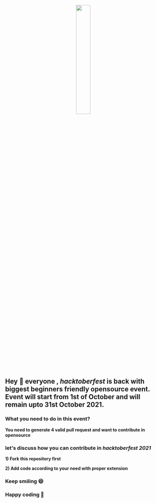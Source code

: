 <p align="center">
    <a href="https://hacktoberfest.digitalocean.com/">
        <img src="https://raw.githubusercontent.com/keshavsingh4522/hacktoberfest2021/35fc6060c5ddead5792f29a2437fea160dbe9804/Assets/logo-hacktoberfest-full.f42e3b1.svg" width="30%">
    </a>
</p>


## Hey 👋 everyone , *hacktoberfest* is back with biggest beginners friendly opensource event. Event will start from 1st of October and will remain upto 31st October 2021.

### What you need to do in this event?
**You need to generate 4 valid pull request and want to contribute in opensource**

### let's discuss how you can contribute in *hacktoberfest 2021*

**1) Fork this repository first**

**2) Add code according to your need with proper extension**


### Keep smiling 😄
### Happy coding 🥳
